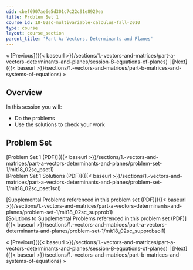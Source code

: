 ```yaml
---
uid: cbef6907ae6e5d301c7c22c91e8929ea
title: Problem Set 1
course_id: 18-02sc-multivariable-calculus-fall-2010
type: course
layout: course_section
parent_title: 'Part A: Vectors, Determinants and Planes'
---
```


« [Previous]({{< baseurl >}}/sections/1.-vectors-and-matrices/part-a-vectors-determinants-and-planes/session-8-equations-of-planes) | [Next]({{< baseurl >}}/sections/1.-vectors-and-matrices/part-b-matrices-and-systems-of-equations) »

Overview
--------

In this session you will:

*   Do the problems
*   Use the solutions to check your work

Problem Set
-----------

[Problem Set 1 (PDF)]({{< baseurl >}}/sections/1.-vectors-and-matrices/part-a-vectors-determinants-and-planes/problem-set-1/mit18_02sc_pset1)  
[Problem Set 1 Solutions (PDF)]({{< baseurl >}}/sections/1.-vectors-and-matrices/part-a-vectors-determinants-and-planes/problem-set-1/mit18_02sc_pset1sol)

[Supplemental Problems referenced in this problem set (PDF)]({{< baseurl >}}/sections/1.-vectors-and-matrices/part-a-vectors-determinants-and-planes/problem-set-1/mit18_02sc_supprob1)  
[Solutions to Supplemental Problems referenced in this problem set (PDF)]({{< baseurl >}}/sections/1.-vectors-and-matrices/part-a-vectors-determinants-and-planes/problem-set-1/mit18_02sc_supprobsol1)

« [Previous]({{< baseurl >}}/sections/1.-vectors-and-matrices/part-a-vectors-determinants-and-planes/session-8-equations-of-planes) | [Next]({{< baseurl >}}/sections/1.-vectors-and-matrices/part-b-matrices-and-systems-of-equations) »